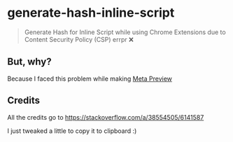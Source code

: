 # generate-hash-inline-script

> Generate Hash for Inline Script while using Chrome Extensions due to Content Security Policy (CSP) errpr ❌

## But, why?

Because I faced this problem while making [Meta Preview](https://twitter.com/deadcoder0904/status/1048129409885122560)

## Credits

All the credits go to https://stackoverflow.com/a/38554505/6141587

I just tweaked a little to copy it to clipboard :)
